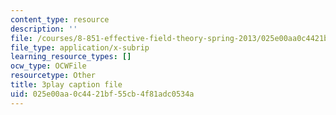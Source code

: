 ```yaml
---
content_type: resource
description: ''
file: /courses/8-851-effective-field-theory-spring-2013/025e00aa0c4421bf55cb4f81adc0534a_k0vA0aTcUZA.srt
file_type: application/x-subrip
learning_resource_types: []
ocw_type: OCWFile
resourcetype: Other
title: 3play caption file
uid: 025e00aa-0c44-21bf-55cb-4f81adc0534a
---
```

